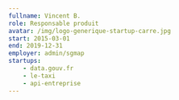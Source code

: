 ```yaml
---
fullname: Vincent B.
role: Responsable produit
avatar: /img/logo-generique-startup-carre.jpg
start: 2015-03-01
end: 2019-12-31
employer: admin/sgmap
startups:
    - data.gouv.fr
    - le-taxi
    - api-entreprise
---
```

